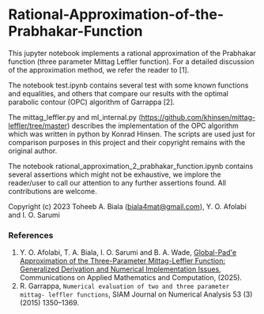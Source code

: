 # Rational-Approximation-of-the-Prabhakar-Function

This jupyter notebook implements a rational approximation of the Prabhakar function (three parameter Mittag Leffler function). For a detailed discussion of the approximation method, we refer the reader to [1].

The notebook test.ipynb contains several test with some known functions and equalities, and others that compare our results with the optimal parabolic contour (OPC) algorithm of Garrappa [2].  

The mittag_leffler.py and ml_internal.py (<https://github.com/khinsen/mittag-leffler/tree/master>) describes the implementation of the OPC algorithm which was written in python by Konrad Hinsen. The scripts are used just for comparison purposes in this project and their copyright remains with the original author.

The notebook rational_approximation_2_prabhakar_function.ipynb contains several assertions which might not be exhaustive, we implore the reader/user to call  our attention to any further assertions found. All contributions are welcome. 


Copyright (c) 2023 Toheeb A. Biala (biala4mat@gmail.com), Y. O. Afolabi and I. O. Sarumi 


### References
1. Y. O. Afolabi, T. A. Biala, I. O. Sarumi and B. A. Wade, [Global-Pad\'e Approximation of the Three-Parameter Mittag-Leffler Function: Generalized Derivation and Numerical Implementation Issues](#https://link.springer.com/article/10.1007/s42967-024-00472-0?utm_source=rct_congratemailt&utm_medium=email&utm_campaign=nonoa_20250220&utm_content=10.1007%2Fs42967-024-00472-0), Communications on Applied Mathematics and Computation, (2025).
2. R. Garrappa, `Numerical evaluation of two and three parameter mittag- leffler functions`, SIAM Journal on Numerical Analysis 53 (3) (2015) 1350–1369.

